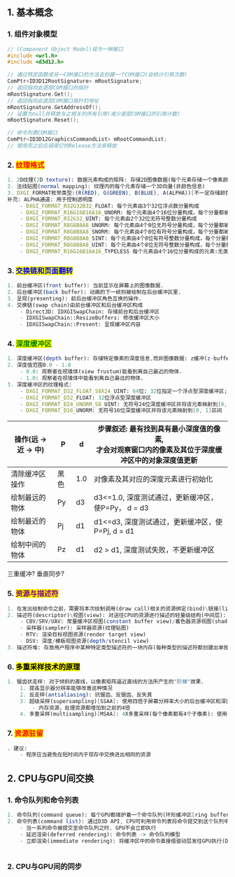 ## 1. 基本概念

### 1. **组件对象模型**

```c++
// (Component Object Model)视为一种接口
#include <wrl.h>
#include <d3d12.h>

// 通过特定函数或另一COM接口的方法去创建一个COM接口(会统计引用次数)
ComPtr<ID3D12RootSignature> mRootSignature;
// 返回指向此底层COM接口的指针
mRootSignature.Get();
// 返回指向此底层COM接口指针的地址
mRootSignature.GetAddressOf();
// 设置为null并释放与之相关的所有引用(减少底层COM接口的引用计数)
mRootSignature.Reset();

// 命令列表COM接口
ComPtr<ID3D12GraphicsCommandList> mRootCommandList;
// 使用完之后应调用它的Release方法来释放
```

### 2. <mark style="color:red;">纹理格式</mark>

```mathematica
1. 2D纹理(2D texture): 数据元素构成的矩阵: 存储2D图像数据(每个元素存储一个像素颜色)
2. 法线贴图(normal mapping): 纹理内的每个元素存储一个3D向量(非颜色信息)
3. DXGI_FORMAT枚举类型:(R(RED), G(GREEN), B(BLUE), A(ALPHA))[不一定存储颜色信息]
补充: ALPHA通道: 用于控制透明度
	- DXGI_FORMAT_R32G32B32_FLOAT: 每个元素由3个32位浮点数分量构成
	- DXGI_FORMAT_R16G16B16A16_UNORM: 每个元素由4个16位分量构成，每个分量都被映射到[0,1]区间
	- DXGI_FORMAT_R32G32_UINT: 每个元素由2个32位无符号整数分量构成
	- DXGI_FORMAT_R8G8B8A8_UNORM: 每个元素由4个8位无符号分量构成，每个分量都被映射到[0,1]区间
	- DXGI_FORMAT_R8G8B8A8_SNORM: 每个元素由4个8位有符号分量构成，每个分量都被映射到[-1,1]区间
	- DXGI_FORMAT_R8G8B8A8_SINT: 每个元素由4个8位有符号整数分量构成，每个分量都被映射到[-128, 127]区间
	- DXGI_FORMAT_R8G8B8A8_UINT: 每个元素由4个8位无符号整数分量构成，每个分量都被映射到[0, 255]区间
	- DXGI_FORMAT_R16G16B16A16_TYPELESS 每个元素由4个16位分量构成的元素:无类型格式
```

### 3. <mark style="color:blue">交换链和页面翻转</mark>

```mathematica
1. 前台缓冲区(front buffer): 当前显示在屏幕上的图像数据.
2. 后台缓冲区(back buffer): 动画的下一帧则被绘制在后台缓冲区里.
3. 呈现(presenting): 前后台缓冲区角色互换的操作.
4. 交换链(swap chain)由前台缓冲区和后台缓冲区构成
	- Direct3D: IDXGISwapChain: 存储前台和后台缓冲区
	- IDXGISwapChain::ResizeBuffers: 修改缓冲区大小
	- IDXGISwapChain::Present: 呈现缓冲区内容
```

### 4. <mark style="color:green;">深度缓冲区</mark>

```mathematica
1. 深度缓冲区(depth buffer): 存储特定像素的深度信息,而非图像数据: z缓冲(z-buffering): 使得物体的绘制顺序无关紧要.
2. 深度值范围0.0 - 1.0
	- 0.0: 观察者在视锥体(view frustum)能看到离自己最近的物体.
	- 1.0: 观察者在视锥体中能看到离自己最远的物体.
3. 深度缓冲区的纹理格式:
	- DXGI_FORMAT_D32_FLOAT_S8X24_UINT: 64位: 32位指定一个浮点型深度缓冲区;8位无符号整数分配给模板缓冲区并将该元素映射到[0, 255]; 24位仅用于填充对齐;
	- DXGI_FORMAT_D32_FLOAT: 32位浮点型深度缓冲区
	- DXGI_FORMAT_D24_UNORM_S8_UINT: 无符号24位深度缓冲区并将该元素映射到[0, 1]区间;8位无符号整数分配给模板缓冲区并将该元素映射到[0, 255];
	- DXGI_FORMAT_D16_UNORM: 无符号16位深度缓冲区并将该元素映射到[0, 1]区间
```

| 操作(远 -> 近 -> 中) | P    | d    | 步骤叙述: 最有找到具有最小深度值的像素,<br>才会对观察窗口内的像素及其位于深度缓冲区中的对象深度值更新 |
| -------------------- | ---- | ---- | ------------------------------------------------------------ |
| 清除缓冲区操作       | 黑色 | 1.0  | 对像素及其对应的深度元素进行初始化                           |
| 绘制最远的物体       | Py   | d3   | d3<=1.0, 深度测试通过，更新缓冲区，使P=Py， d = d3           |
| 绘制最近的物体       | Pj   | d1   | d1<=d3, 深度测试通过，更新缓冲区，使P=Pj, d = d1             |
| 绘制中间的物体       | Pz   | d1   | d2 > d1, 深度测试失败，不更新缓冲区                          |

三重缓冲? 垂直同步?

### 5. <mark style="color:purple;">资源与描述符</mark>

```mathematica
1. 在发出绘制命令之前，需要将本次绘制调用(draw call)相关的资源绑定(bind)\链接(link)到渲染流水线.
2. 描述符(descriptor)\视图(view): 对送往CPU的资源进行描述的轻量级结构(中间层): 解释资源: 告知Direct3D某个资源将如何使用，指定欲绑定资源中的局部数据.
	- CBV/SRV/UAV: 常量缓冲区视图(constant buffer view)/着色器资源视图(shader resource view)/无序访问视图(unordered access view)
	- 采样器(sampler): 采样器资源(纹理贴图)
	- RTV: 渲染目标视图资源(render target view)
	- DSV: 深度/模板视图资源(depth/stencil view)
3. 描述符堆: 存放用户程序中某种特定类型描述符的一块内存(每种类型的描述符都创建出单独的描述符堆(多个描述符堆))[创建最佳时间为初始化期间: 需要执行一些类型的检测和验证工作]

```

### 6. <mark stype-="color:red;">多重采样技术的原理</mark>

```mathematica
1. 锯齿状走样: 对于倾斜的直线，以像素矩阵逼近直线的方法所产生的"阶梯"效果.
	1. 提高显示器分辨率能够改善这种情况
	2. 反走样(antialiasing): 抗锯齿、反锯齿、反失真
	3. 超级采样(supersampling)[SSAA]: 使用四倍于屏幕分辨率大小的后台缓冲区和深度缓冲区; 在显示时, 会将后台缓冲区按4个像素一组进行解析(resolve)\降采样(downsample): 把放大的采样点数降低回原采样点数每组用求平均值的方法得到一种相对平滑的像素颜色.
		- 内存资源，处理资源都增加到之前的4倍
	4. 多重采样(multisampling)[MSAA]: 4X多重采样(每个像素都有4个子像素): 使用4被于屏幕分辨率的后台缓冲区和深度缓冲区: 仅计算一次像素中心处的颜色，再基于可视性(每个子像素经深度/模板测试的结果)和覆盖性(子像素的中心再多边形的里面还是外面) -> 得到颜色信息分享给其子像素。   
```

### 7. <mark style="color:red;">资源驻留</mark>

```mathematica
. 建议:
	- 程序应当避免在短时间内于现存中交换进出相同的资源
```

## 2. CPU与GPU间交换

### 1. 命令队列和命令列表

```mathematica
1. 命令队列(command queue): 每个GPU都维护着一个命令队列(环形缓冲区[ring buffer])
2. 命令列表(command list): 通过D3D API, CPU可利用命令列表将命令提交到这个队列中去
	- 当一系列命令被提交至命令队列之时, GPU不会立即执行
	- 延迟渲染(deferred rendering): 命令列表 -> 命令队列模型
	- 立即渲染(immediate rendering): 将缓冲区中的命令直接借驱动层发往GPU执行(D12取消了)
	
```

### 2. CPU与GPU间的同步

